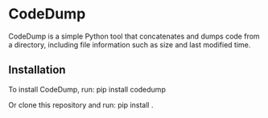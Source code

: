 # CodeDump

CodeDump is a simple Python tool that concatenates and dumps code from a directory, including file information such as size and last modified time.

## Installation

To install CodeDump, run:
pip install codedump

Or clone this repository and run:
pip install .
